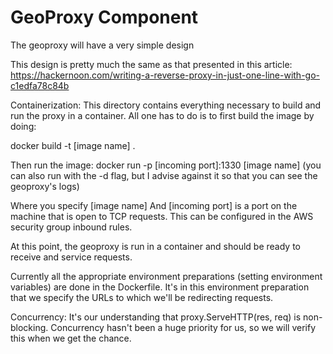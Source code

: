 # GeoProxy Component
The geoproxy will have a very simple design

This design is pretty much the same as that presented in this article:
https://hackernoon.com/writing-a-reverse-proxy-in-just-one-line-with-go-c1edfa78c84b

Containerization:
This directory contains everything necessary to build and run the proxy in a container. All one has to do is to first build the image by doing:

docker build -t [image name] .

Then run the image:
docker run -p [incoming port]:1330 [image name]
(you can also run with the -d flag, but I advise against it so that you can see the geoproxy's logs)

Where you specify [image name]
And [incoming port] is a port on the machine that is open to TCP requests. This can be configured in the AWS security group inbound rules. 

At this point, the geoproxy is run in a container and should be ready to receive and service requests. 

Currently all the appropriate environment preparations (setting environment variables) are done in the Dockerfile. It's in this environment preparation that we specify the URLs to which we'll be redirecting requests. 

Concurrency:
It's our understanding that proxy.ServeHTTP(res, req) is non-blocking. 
Concurrency hasn't been a huge priority for us, so we will verify this when we get the chance. 
